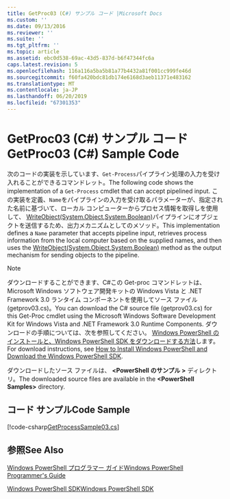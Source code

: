 ```yaml
---
title: GetProc03 (C#) サンプル コード |Microsoft Docs
ms.custom: ''
ms.date: 09/13/2016
ms.reviewer: ''
ms.suite: ''
ms.tgt_pltfrm: ''
ms.topic: article
ms.assetid: ebc0d538-69ac-43d5-837d-b6f47344fc6a
caps.latest.revision: 5
ms.openlocfilehash: 116a116a5ba5b81a77b4432a81f001cc999fe46d
ms.sourcegitcommit: f60fa420bdc81db174e6168d3aeb11371e483162
ms.translationtype: MT
ms.contentlocale: ja-JP
ms.lasthandoff: 06/20/2019
ms.locfileid: "67301353"
---
```

# <a name="getproc03-c-sample-code"></a><span data-ttu-id="3a860-102">GetProc03 (C#) サンプル コード</span><span class="sxs-lookup"><span data-stu-id="3a860-102">GetProc03 (C#) Sample Code</span></span>

<span data-ttu-id="3a860-103">次のコードの実装を示しています、`Get-Process`パイプライン処理の入力を受け入れることができるコマンドレット。</span><span class="sxs-lookup"><span data-stu-id="3a860-103">The following code shows the implementation of a `Get-Process` cmdlet that can accept pipelined input.</span></span> <span data-ttu-id="3a860-104">この実装を定義、`Name`をパイプラインの入力を受け取るパラメーターが、指定された名前に基づいて、ローカル コンピューターからプロセス情報を取得しを使用して、 [WriteObject(System.Object,System.Boolean)](/dotnet/api/system.management.automation.cmdlet.writeobject?view=pscore-6.2.0#System_Management_Automation_Cmdlet_WriteObject_System_Object_System_Boolean_)パイプラインにオブジェクトを送信するため、出力メカニズムとしてのメソッド。</span><span class="sxs-lookup"><span data-stu-id="3a860-104">This implementation defines a `Name` parameter that accepts pipeline input, retrieves process information from the local computer based on the supplied names, and then uses the [WriteObject(System.Object,System.Boolean)](/dotnet/api/system.management.automation.cmdlet.writeobject?view=pscore-6.2.0#System_Management_Automation_Cmdlet_WriteObject_System_Object_System_Boolean_) method as the output mechanism for sending objects to the pipeline.</span></span>

> [!NOTE]
> <span data-ttu-id="3a860-105">ダウンロードすることができます、C#この Get-proc コマンドレットは、Microsoft Windows ソフトウェア開発キットの Windows Vista と .NET Framework 3.0 ランタイム コンポーネントを使用してソース ファイル (getprov03.cs)。</span><span class="sxs-lookup"><span data-stu-id="3a860-105">You can download the C# source file (getprov03.cs) for this Get-Proc cmdlet using the Microsoft Windows Software Development Kit for Windows Vista and .NET Framework 3.0 Runtime Components.</span></span> <span data-ttu-id="3a860-106">ダウンロードの手順については、次を参照してください。 [Windows PowerShell のインストールと、Windows PowerShell SDK をダウンロードする方法](/powershell/developer/installing-the-windows-powershell-sdk)します。</span><span class="sxs-lookup"><span data-stu-id="3a860-106">For download instructions, see [How to Install Windows PowerShell and Download the Windows PowerShell SDK](/powershell/developer/installing-the-windows-powershell-sdk).</span></span>
>
> <span data-ttu-id="3a860-107">ダウンロードしたソース ファイルは、  **\<PowerShell のサンプル >** ディレクトリ。</span><span class="sxs-lookup"><span data-stu-id="3a860-107">The downloaded source files are available in the **\<PowerShell Samples>** directory.</span></span>

## <a name="code-sample"></a><span data-ttu-id="3a860-108">コード サンプル</span><span class="sxs-lookup"><span data-stu-id="3a860-108">Code Sample</span></span>

[!code-csharp[GetProcessSample03.cs](../../powershell-sdk-samples/SDK-2.0/csharp/GetProcessSample03/GetProcessSample03.cs#L11-L78 "GetProcessSample03.cs")]

## <a name="see-also"></a><span data-ttu-id="3a860-109">参照</span><span class="sxs-lookup"><span data-stu-id="3a860-109">See Also</span></span>

[<span data-ttu-id="3a860-110">Windows PowerShell プログラマー ガイド</span><span class="sxs-lookup"><span data-stu-id="3a860-110">Windows PowerShell Programmer's Guide</span></span>](./windows-powershell-programmer-s-guide.md)

[<span data-ttu-id="3a860-111">Windows PowerShell SDK</span><span class="sxs-lookup"><span data-stu-id="3a860-111">Windows PowerShell SDK</span></span>](../windows-powershell-reference.md)
